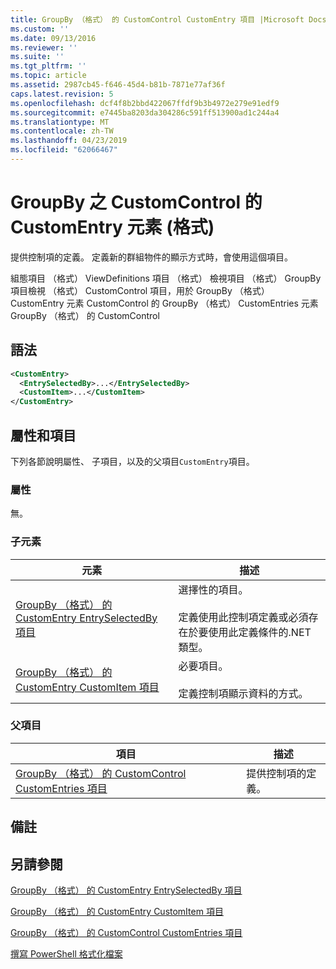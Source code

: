 ```yaml
---
title: GroupBy （格式） 的 CustomControl CustomEntry 項目 |Microsoft Docs
ms.custom: ''
ms.date: 09/13/2016
ms.reviewer: ''
ms.suite: ''
ms.tgt_pltfrm: ''
ms.topic: article
ms.assetid: 2987cb45-f646-45d4-b81b-7871e77af36f
caps.latest.revision: 5
ms.openlocfilehash: dcf4f8b2bbd422067ffdf9b3b4972e279e91edf9
ms.sourcegitcommit: e7445ba8203da304286c591ff513900ad1c244a4
ms.translationtype: MT
ms.contentlocale: zh-TW
ms.lasthandoff: 04/23/2019
ms.locfileid: "62066467"
---
```

# <a name="customentry-element-for-customcontrol-for-groupby-format"></a>GroupBy 之 CustomControl 的 CustomEntry 元素 (格式)

提供控制項的定義。 定義新的群組物件的顯示方式時，會使用這個項目。

組態項目 （格式） ViewDefinitions 項目 （格式） 檢視項目 （格式） GroupBy 項目檢視 （格式） CustomControl 項目，用於 GroupBy （格式） CustomEntry 元素 CustomControl 的 GroupBy （格式） CustomEntries 元素GroupBy （格式） 的 CustomControl

## <a name="syntax"></a>語法

```xml
<CustomEntry>
  <EntrySelectedBy>...</EntrySelectedBy>
  <CustomItem>...</CustomItem>
</CustomEntry>
```

## <a name="attributes-and-elements"></a>屬性和項目

下列各節說明屬性、 子項目，以及的父項目`CustomEntry`項目。

### <a name="attributes"></a>屬性

無。

### <a name="child-elements"></a>子元素

|元素|描述|
|-------------|-----------------|
|[GroupBy （格式） 的 CustomEntry EntrySelectedBy 項目](./entryselectedby-element-for-customentry-for-groupby-format.md)|選擇性的項目。<br /><br /> 定義使用此控制項定義或必須存在於要使用此定義條件的.NET 類型。|
|[GroupBy （格式） 的 CustomEntry CustomItem 項目](./customitem-element-for-customentry-for-groupby-format.md)|必要項目。<br /><br /> 定義控制項顯示資料的方式。|

### <a name="parent-elements"></a>父項目

|項目|描述|
|-------------|-----------------|
|[GroupBy （格式） 的 CustomControl CustomEntries 項目](./customentries-element-for-customcontrol-for-groupby-format.md)|提供控制項的定義。|

## <a name="remarks"></a>備註

## <a name="see-also"></a>另請參閱

[GroupBy （格式） 的 CustomEntry EntrySelectedBy 項目](./entryselectedby-element-for-customentry-for-groupby-format.md)

[GroupBy （格式） 的 CustomEntry CustomItem 項目](./customitem-element-for-customentry-for-groupby-format.md)

[GroupBy （格式） 的 CustomControl CustomEntries 項目](./customentries-element-for-customcontrol-for-groupby-format.md)

[撰寫 PowerShell 格式化檔案](./writing-a-powershell-formatting-file.md)
